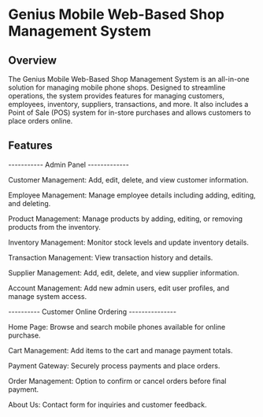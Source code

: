 # Genius Mobile Web-Based Shop Management System

## Overview
The Genius Mobile Web-Based Shop Management System is an all-in-one solution for managing mobile phone shops. Designed to streamline operations, the system provides features for managing customers, employees, inventory, suppliers, transactions, and more. It also includes a Point of Sale (POS) system for in-store purchases and allows customers to place orders online.

## Features

----------- Admin Panel -------------

Customer Management: Add, edit, delete, and view customer information.

Employee Management: Manage employee details including adding, editing, and deleting.

Product Management: Manage products by adding, editing, or removing products from the inventory.

Inventory Management: Monitor stock levels and update inventory details.

Transaction Management: View transaction history and details.

Supplier Management: Add, edit, delete, and view supplier information.

Account Management: Add new admin users, edit user profiles, and manage system access.


---------- Customer Online Ordering ---------------

Home Page: Browse and search mobile phones available for online purchase.

Cart Management: Add items to the cart and manage payment totals.

Payment Gateway: Securely process payments and place orders.

Order Management: Option to confirm or cancel orders before final payment.

About Us: Contact form for inquiries and customer feedback.

